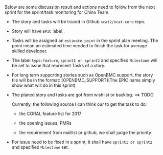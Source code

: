 Below are some discussion result and actions need to follow from the next sprint for the sprint/task monitoring for China Team.
 

* The story and tasks will be traced in Github `xcat2/xcat-core` repo. 

* Story will have `EPIC` label. 

* Tasks will be assigned an `estimate point` in the sprint plan meeting. The point mean an estimated time needed to finish the task for average skilled developer.

* The label `type:feature`, `sprint1 or sprint2` and specified `Milestone` will be set to issue that represent Tasks of a story.

* For long term supporting stories such as OpenBMC support, the story tile will be in the format: [OPENBMC_SUPPORT]<EPIC name>(The EPIC name simply show what will do in this sprint)

* The planed story and tasks are got from wishlist or backlog. ==> TODO

   Currently, the following source I can think our to get the task to do:

    * the CORAL feature list for 2017

    * the opening issues, PMRs

    * the requirement from maillist or github, we shall judge the priority
    
* For issue need to be fixed in a sprint, it shall have `sprint1 or sprint2` and specified `Milestone` set.
